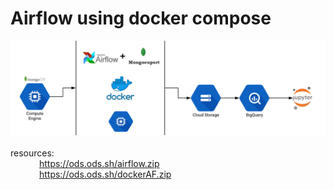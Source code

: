 # Airflow using docker compose

![Airflow with docker compose](data/banner.png)  
<br />resources:  
&emsp;&emsp;&emsp; https://ods.ods.sh/airflow.zip  
&emsp;&emsp;&emsp; https://ods.ods.sh/dockerAF.zip  
